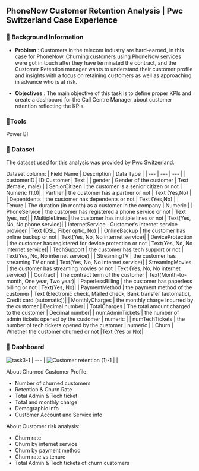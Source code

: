 ## PhoneNow Customer Retention Analysis | Pwc Switzerland Case Experience

### 📂 Background Information

- **Problem** : Customers in the telecom industry are hard-earned, in this case for PhoneNow. Churning customers using PhoneNow services were got in touch after they have terminated the contract, and the Customer Retention manager wants to understand their customer profile and insights with a focus on retaining customers as well as approaching in advance who is at risk.

- **Objectives** : The main objective of this task is to define proper KPIs and create a dashboard for the Call Centre Manager about customer retention reflecting the KPIs.

### 📂Tools 
Power BI 

### 📂 Dataset
The dataset used for this analysis was provided by Pwc Switzerland.

Dataset column:
| Field Name | Description | Data Type |
| --- | --- | --- |
| customerID | ID Customer | Text  |
| gender | Gender of the customer | Text (female, male) |
| SeniorCitizen | the customer is a senior citizen or not | Numeric (1,0)|
| Partner | the customer has a partner or not | Text (Yes,No) |
| Depentdents | the customer has dependents or not | Text (Yes,No) |
| Tenure | The duration (in month) as a customer in the company | Numeric |
| PhoneService | the customer has registered a phone service or not | Text (yes, no)|
| MultipleLines | the customer has multiple lines or not | Text(Yes, No, No phone service)|
| InternetService | Customer’s internet service provider | Text (DSL, Fiber optic, No) |
| OnlineBackup | the customer has online backup or not | Text(Yes, No, No internet service)|
| DeviceProtection | the customer has registered for device protection or not | Text(Yes, No, No internet service)|
| TechSupport |  the customer has tech support or not | Text(Yes, No, No internet service) |
| StreamingTV | the customer has streaming TV or not | Text(Yes, No, No internet service)|
| StreamingMovies | the customer has streaming movies or not | Text (Yes, No, No internet service) |
| Contract | The contract term of the customer | Text(Month-to-month, One year, Two year)|
| PaperlessBilling |  the customer has paperless billing or not | Text(Yes, No)|
| PaymentMethod | the payment method of the customer | Text  (Electronic check, Mailed check, Bank transfer (automatic), Credit card (automatic))|
| MonthlyCharges | the monthly charge incurred by the customer | Decimal number|
| TotalCharges | The total amount charged to the customer | Decimal number|
| numAdminTickets | the number of admin tickets opened by the customer | numeric |
| numTechTickets | the number of tech tickets opened by the customer | numeric |
| Churn | Whether the customer churned or not |Text (Yes or No)|


### 📂 Dashboard

![task3-1](https://github.com/windipngsti/PWC-Data-analytics/assets/133766866/ab7aa201-7637-4784-a6e0-f55b15a1782a)
| --- |
![Customer retention (1)-1](https://github.com/windipngsti/PWC-Data-analytics/assets/133766866/d0270a8a-072e-4856-841c-27150876032e)
| |

About Churned Customer Profile:

- Number of churned customers
- Retention & Churn Rate
- Total Admin & Tech ticket
- Total and monthly charge
- Demographic info
- Customer Account and Service info

About Customer risk analysis:

- Churn rate
- Churn by internet service
- Churn by payment method
- Churn rate vs tenure
- Total Admin & Tech tickets of churn customers
